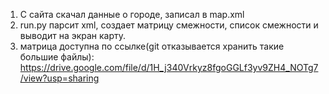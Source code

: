 1. С сайта скачал данные о городе, записал в map.xml
2. run.py парсит xml, создает матрицу смежности, список смежности и выводит на экран карту.
3. матрица доступна по ссылке(git отказывается хранить такие большие файлы):
	https://drive.google.com/file/d/1H_j340Vrkyz8fgoGGLf3yv9ZH4_NOTg7/view?usp=sharing
